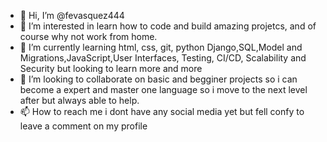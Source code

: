 - 👋 Hi, I’m @fevasquez444
- 👀 I’m interested in learn how to code and build amazing projetcs, and of course why not work from home.
- 🌱 I’m currently learning html, css, git, python Django,SQL,Model and Migrations,JavaScript,User Interfaces, Testing, CI/CD, Scalability and Security but looking to learn more and more
- 💞️ I’m looking to collaborate on basic and begginer projects so i can become a expert and master one language so i move to the next level after but always able to help.
- 📫 How to reach me i dont have any social media yet but fell confy to leave a comment on my profile

<!---
fevasquez444/fevasquez444 is a ✨ special ✨ repository because its `README.md` (this file) appears on your GitHub profile.
You can click the Preview link to take a look at your changes.
--->
